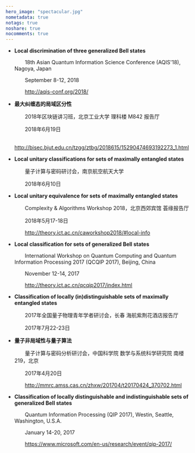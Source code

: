 ```yaml
---
hero_image: "spectacular.jpg"
nometadata: true
notags: true
noshare: true
nocomments: true
---
```


- **Local discrimination of three generalized Bell states**

  &emsp;&emsp;18th Asian Quantum Information Science Conference (AQIS'18), Nagoya, Japan

  &emsp;&emsp;September 8-12, 2018

  &emsp;&emsp;http://aqis-conf.org/2018/

- **最大纠缠态的局域区分性**

  &emsp;&emsp;2018年区块链讲习班，北京工业大学 理科楼 M842 报告厅

  &emsp;&emsp;2018年6月19日

  &emsp;&emsp;http://bisec.bjut.edu.cn/tzgg/ztbg/2018615/15290474693192273_1.html

- **Local unitary classifications for sets of maximally entangled states**

  &emsp;&emsp;量子计算与密码研讨会，南京航空航天大学

  &emsp;&emsp;2018年6月10日

- **Local unitary equivalence for sets of maximally entangled states**

  &emsp;&emsp;Complexity & Algorithms Workshop 2018，北京西郊宾馆 荟缘报告厅

  &emsp;&emsp;2018年5月17-18日

  &emsp;&emsp;http://theory.ict.ac.cn/caworkshop2018/#local-info

- **Local classification for sets of generalized Bell states**

  &emsp;&emsp;International Workshop on Quantum Computing and Quantum Information Processing 2017 (QCQIP 2017), Beijing, China

  &emsp;&emsp;November 12-14, 2017

  &emsp;&emsp;http://theory.ict.ac.cn/qcqip2017/index.html

- **Classification of locally (in)distinguishable sets of maximally entangled states**

  &emsp;&emsp;2017年全国量子物理青年学者研讨会，长春 海航紫荆花酒店报告厅

  &emsp;&emsp;2017年7月22-23日

- **量子非局域性与量子算法**

  &emsp;&emsp;量子计算与密码分析研讨会，中国科学院 数学与系统科学研究院 南楼219，北京

  &emsp;&emsp;2017年4月20日

  &emsp;&emsp;http://mmrc.amss.cas.cn/zhxw/201704/t20170424_370702.html

- **Classification of locally distinguishable and indistinguishable sets of generalized Bell states**

  &emsp;&emsp;Quantum Information Processing (QIP 2017), Westin, Seattle, Washington, U.S.A.

  &emsp;&emsp;January 14-20, 2017

  &emsp;&emsp;https://www.microsoft.com/en-us/research/event/qip-2017/
